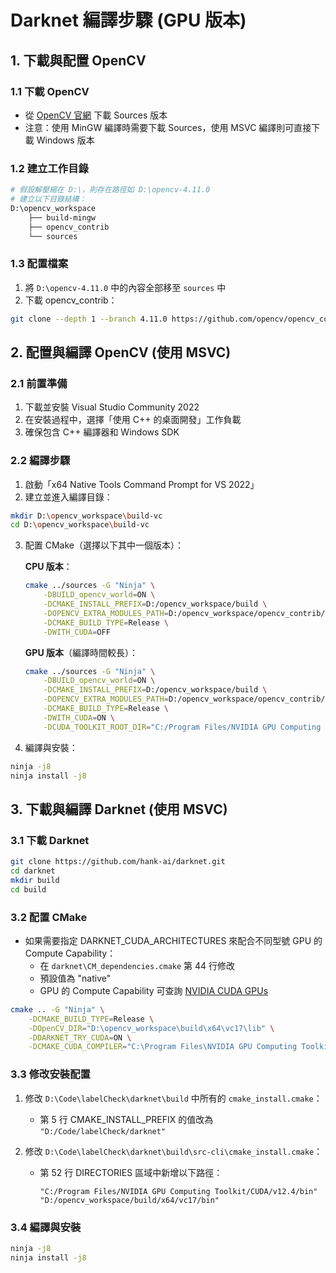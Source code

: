 # Darknet 編譯步驟 (GPU 版本)

## 1. 下載與配置 OpenCV

### 1.1 下載 OpenCV
- 從 [OpenCV 官網](https://opencv.org/releases/) 下載 Sources 版本
- 注意：使用 MinGW 編譯時需要下載 Sources，使用 MSVC 編譯則可直接下載 Windows 版本

### 1.2 建立工作目錄
```bash
# 假設解壓縮在 D:\，則存在路徑如 D:\opencv-4.11.0
# 建立以下目錄結構：
D:\opencv_workspace
    ├── build-mingw
    ├── opencv_contrib
    └── sources
```

### 1.3 配置檔案
1. 將 `D:\opencv-4.11.0` 中的內容全部移至 `sources` 中
2. 下載 opencv_contrib：
```bash
git clone --depth 1 --branch 4.11.0 https://github.com/opencv/opencv_contrib.git
```

## 2. 配置與編譯 OpenCV (使用 MSVC)

### 2.1 前置準備
1. 下載並安裝 Visual Studio Community 2022
2. 在安裝過程中，選擇「使用 C++ 的桌面開發」工作負載
3. 確保包含 C++ 編譯器和 Windows SDK

### 2.2 編譯步驟
1. 啟動「x64 Native Tools Command Prompt for VS 2022」
2. 建立並進入編譯目錄：
```bash
mkdir D:\opencv_workspace\build-vc
cd D:\opencv_workspace\build-vc
```

3. 配置 CMake（選擇以下其中一個版本）：

   **CPU 版本**：
   ```bash
   cmake ../sources -G "Ninja" \
       -DBUILD_opencv_world=ON \
       -DCMAKE_INSTALL_PREFIX=D:/opencv_workspace/build \
       -DOPENCV_EXTRA_MODULES_PATH=D:/opencv_workspace/opencv_contrib/modules \
       -DCMAKE_BUILD_TYPE=Release \
       -DWITH_CUDA=OFF
   ```

   **GPU 版本**（編譯時間較長）：
   ```bash
   cmake ../sources -G "Ninja" \
       -DBUILD_opencv_world=ON \
       -DCMAKE_INSTALL_PREFIX=D:/opencv_workspace/build \
       -DOPENCV_EXTRA_MODULES_PATH=D:/opencv_workspace/opencv_contrib/modules \
       -DCMAKE_BUILD_TYPE=Release \
       -DWITH_CUDA=ON \
       -DCUDA_TOOLKIT_ROOT_DIR="C:/Program Files/NVIDIA GPU Computing Toolkit/CUDA/v12.4"
   ```

4. 編譯與安裝：
```bash
ninja -j8
ninja install -j8
```

## 3. 下載與編譯 Darknet (使用 MSVC)

### 3.1 下載 Darknet
```bash
git clone https://github.com/hank-ai/darknet.git
cd darknet
mkdir build
cd build
```

### 3.2 配置 CMake
- 如果需要指定 DARKNET_CUDA_ARCHITECTURES 來配合不同型號 GPU 的 Compute Capability：
  - 在 `darknet\CM_dependencies.cmake` 第 44 行修改
  - 預設值為 "native"
  - GPU 的 Compute Capability 可查詢 [NVIDIA CUDA GPUs](https://developer.nvidia.com/cuda-gpus)

```bash
cmake .. -G "Ninja" \
    -DCMAKE_BUILD_TYPE=Release \
    -DOpenCV_DIR="D:\opencv_workspace\build\x64\vc17\lib" \
    -DDARKNET_TRY_CUDA=ON \
    -DCMAKE_CUDA_COMPILER="C:\Program Files\NVIDIA GPU Computing Toolkit\CUDA\v12.4\bin\nvcc.exe"
```

### 3.3 修改安裝配置
1. 修改 `D:\Code\labelCheck\darknet\build` 中所有的 `cmake_install.cmake`：
   - 第 5 行 CMAKE_INSTALL_PREFIX 的值改為 `"D:/Code/labelCheck/darknet"`

2. 修改 `D:\Code\labelCheck\darknet\build\src-cli\cmake_install.cmake`：
   - 第 52 行 DIRECTORIES 區域中新增以下路徑：
     ```
     "C:/Program Files/NVIDIA GPU Computing Toolkit/CUDA/v12.4/bin"
     "D:/opencv_workspace/build/x64/vc17/bin"
     ```

### 3.4 編譯與安裝
```bash
ninja -j8
ninja install -j8
```